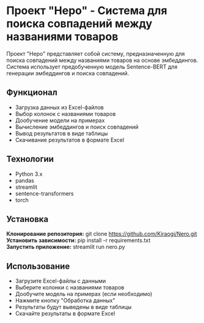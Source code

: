 # Проект "Неро" - Система для поиска совпадений между названиями товаров

Проект "Неро" представляет собой систему, предназначенную для поиска совпадений между названиями товаров на основе эмбеддингов. Система использует предобученную модель Sentence-BERT для генерации эмбеддингов и поиска совпадений.

## Функционал
* Загрузка данных из Excel-файлов
* Выбор колонок с названиями товаров
* Дообучение модели на примерах
* Вычисление эмбеддингов и поиск совпадений
* Вывод результатов в виде таблицы
* Скачивание результатов в формате Excel

## Технологии
* Python 3.x
* pandas
* streamlit
* sentence-transformers
* torch

## Установка
**Клонирование репозитория:** 
git clone https://github.com/Kiraogi/Nero.git  
**Установить зависимости:** pip install -r requirements.txt  
**Запустить приложение:** streamlit run nero.py  

## Использование
* Загрузите Excel-файлы с данными
* Выберите колонки с названиями товаров
* Дообучите модель на примерах (если необходимо)
* Нажмите кнопку "Обработка данных"
* Результаты будут выведены в виде таблицы
* Скачайте результаты в формате Excel
